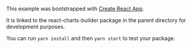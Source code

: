 This example was bootstrapped with [Create React App](https://github.com/facebook/create-react-app).

It is linked to the react-charts-builder package in the parent directory for development purposes.

You can run `yarn install` and then `yarn start` to test your package.
